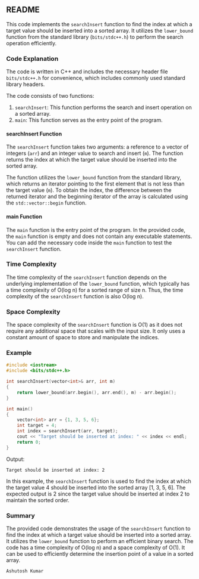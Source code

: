 ## README

This code implements the `searchInsert` function to find the index at which a target value should be inserted into a sorted array. It utilizes the `lower_bound` function from the standard library (`bits/stdc++.h`) to perform the search operation efficiently.

### Code Explanation

The code is written in C++ and includes the necessary header file `bits/stdc++.h` for convenience, which includes commonly used standard library headers.

The code consists of two functions:
1. `searchInsert`: This function performs the search and insert operation on a sorted array.
2. `main`: This function serves as the entry point of the program.

#### searchInsert Function

The `searchInsert` function takes two arguments: a reference to a vector of integers (`arr`) and an integer value to search and insert (`m`). The function returns the index at which the target value should be inserted into the sorted array.

The function utilizes the `lower_bound` function from the standard library, which returns an iterator pointing to the first element that is not less than the target value (`m`). To obtain the index, the difference between the returned iterator and the beginning iterator of the array is calculated using the `std::vector::begin` function.

#### main Function

The `main` function is the entry point of the program. In the provided code, the `main` function is empty and does not contain any executable statements. You can add the necessary code inside the `main` function to test the `searchInsert` function.

### Time Complexity

The time complexity of the `searchInsert` function depends on the underlying implementation of the `lower_bound` function, which typically has a time complexity of O(log n) for a sorted range of size n. Thus, the time complexity of the `searchInsert` function is also O(log n).

### Space Complexity

The space complexity of the `searchInsert` function is O(1) as it does not require any additional space that scales with the input size. It only uses a constant amount of space to store and manipulate the indices.

### Example

```cpp
#include <iostream>
#include <bits/stdc++.h>

int searchInsert(vector<int>& arr, int m)
{
    return lower_bound(arr.begin(), arr.end(), m) - arr.begin();
}

int main()
{
    vector<int> arr = {1, 3, 5, 6};
    int target = 4;
    int index = searchInsert(arr, target);
    cout << "Target should be inserted at index: " << index << endl;
    return 0;
}
```

Output:
```
Target should be inserted at index: 2
```

In this example, the `searchInsert` function is used to find the index at which the target value 4 should be inserted into the sorted array [1, 3, 5, 6]. The expected output is 2 since the target value should be inserted at index 2 to maintain the sorted order.

### Summary

The provided code demonstrates the usage of the `searchInsert` function to find the index at which a target value should be inserted into a sorted array. It utilizes the `lower_bound` function to perform an efficient binary search. The code has a time complexity of O(log n) and a space complexity of O(1). It can be used to efficiently determine the insertion point of a value in a sorted array.

```Ashutosh Kumar```